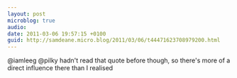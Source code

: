 ```yaml
---
layout: post
microblog: true
audio: 
date: 2011-03-06 19:57:15 +0100
guid: http://samdeane.micro.blog/2011/03/06/t44471623708979200.html
---
```

@iamleeg @pilky hadn't read that quote before though, so there's more of a direct influence there than I realised
